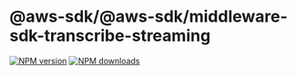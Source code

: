 # @aws-sdk/@aws-sdk/middleware-sdk-transcribe-streaming

[![NPM version](https://img.shields.io/npm/v/@aws-sdk/@aws-sdk/middleware-sdk-transcribe-streaming/beta.svg)](https://www.npmjs.com/package/@aws-sdk/@aws-sdk/middleware-sdk-transcribe-streaming)
[![NPM downloads](https://img.shields.io/npm/dm/@aws-sdk/@aws-sdk/middleware-sdk-transcribe-streaming.svg)](https://www.npmjs.com/package/@aws-sdk/@aws-sdk/middleware-sdk-transcribe-streaming)
